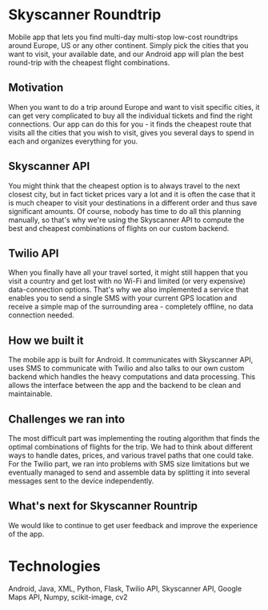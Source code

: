 # Skyscanner Roundtrip

Mobile app that lets you find multi-day multi-stop low-cost roundtrips around Europe, US or any other continent. Simply pick the cities that you want to visit, your available date, and our Android app will plan the best round-trip with the cheapest flight combinations.

## Motivation

When you want to do a trip around Europe and want to visit specific cities, it can get very complicated to buy all the individual tickets and find the right connections. Our app can do this for you - it finds the cheapest route that visits all the cities that you wish to visit, gives you several days to spend in each and organizes everything for you. 

## Skyscanner API

You might think that the cheapest option is to always travel to the next closest city, but in fact ticket prices vary a lot and it is often the case that it is much cheaper to visit your destinations in a different order and thus save significant amounts. Of course, nobody has time to do all this planning manually, so that's why we're using the Skyscanner API to compute the best and cheapest combinations of flights on our custom backend.

## Twilio API

When you finally have all your travel sorted, it might still happen that you visit a country and get lost with no Wi-Fi and limited (or very expensive) data-connection options. That's why we also implemented a service that enables you to send a single SMS with your current GPS location and receive a simple map of the surrounding area - completely offline, no data connection needed.

## How we built it

The mobile app is built for Android. It communicates with Skyscanner API, uses SMS to communicate with Twilio and also talks to our own custom backend which handles the heavy computations and data processing. This allows the interface between the app and the backend to be clean and maintainable.

## Challenges we ran into

The most difficult part was implementing the routing algorithm that finds the optimal combinations of flights for the trip. We had to think about different ways to handle dates, prices, and various travel paths that one could take.
For the Twilio part, we ran into problems with SMS size limitations but we eventually managed to send and assemble data by splitting it into several messages sent to the device independently.

## What's next for Skyscanner Rountrip

We would like to continue to get user feedback and improve the experience of the app.

# Technologies
Android, Java, XML, Python, Flask, Twilio API, Skyscanner API, Google Maps API, Numpy, scikit-image, cv2
